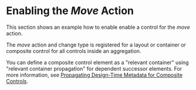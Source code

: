 <!-- loiod27f3ec60fa84cd59c614cd2144f1108 -->

# Enabling the *Move* Action

This section shows an example how to enable enable a control for the *move* action.

The *move* action and change type is registered for a layout or container or composite control for all controls inside an aggregation.

You can define a composite control element as a "relevant container" using "relevant container propagation" for dependent successor elements. For more information, see [Propagating Design-Time Metadata for Composite Controls](propagating-design-time-metadata-for-composite-controls-c4159f5.md).

